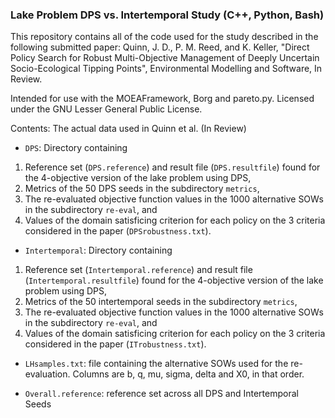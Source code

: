### Lake Problem DPS vs. Intertemporal Study (C++, Python, Bash)
This repository contains all of the code used for the study described in the following submitted paper: Quinn, J. D., P. M. Reed, and K. Keller, "Direct Policy Search for Robust Multi-Objective Management of Deeply Uncertain Socio-Ecological Tipping Points", Environmental Modelling and Software, In Review.

Intended for use with the MOEAFramework, Borg and pareto.py. Licensed under the GNU Lesser General Public License.

Contents:
The actual data used in Quinn et al. (In Review)

* `DPS`: Directory containing 
1) Reference set (`DPS.reference`) and result file (`DPS.resultfile`) found for the 4-objective version of the lake problem using DPS,
2) Metrics of the 50 DPS seeds in the subdirectory `metrics`,
3) The re-evaluated objective function values in the 1000 alternative SOWs in the subdirectory `re-eval`, and
4) Values of the domain satisficing criterion for each policy on the 3 criteria considered in the paper (`DPSrobustness.txt`).

* `Intertemporal`: Directory containing 
1) Reference set (`Intertemporal.reference`) and result file (`Intertemporal.resultfile`) found for the 4-objective version of the lake problem using DPS,
2) Metrics of the 50 intertemporal seeds in the subdirectory `metrics`,
3) The re-evaluated objective function values in the 1000 alternative SOWs in the subdirectory `re-eval`, and
4) Values of the domain satisficing criterion for each policy on the 3 criteria considered in the paper (`ITrobustness.txt`).

* `LHsamples.txt`: file containing the alternative SOWs used for the re-evaluation. Columns are b, q, mu, sigma, delta and X0, in that order.

* `Overall.reference`: reference set across all DPS and Intertemporal Seeds
